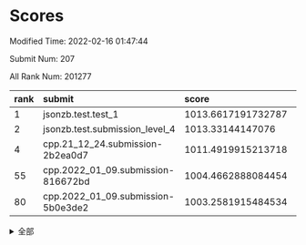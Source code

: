 # Scores

Modified Time: 2022-02-16 01:47:44

Submit Num: 207

All Rank Num: 201277

| rank |               submit               |       score        |       sigma        | pk_num |
| :--- | :--------------------------------- | :----------------- | :----------------- | :----- |
| 1    | jsonzb.test.test_1                 | 1013.6617191732787 | 0.8302592295383044 | 3883   |
| 2    | jsonzb.test.submission_level_4     | 1013.33144147076   | 0.8030439246137672 | 3890   |
| 4    | cpp.21_12_24.submission-2b2ea0d7   | 1011.4919915213718 | 0.773616776414096  | 3888   |
| 55   | cpp.2022_01_09.submission-816672bd | 1004.4662888084454 | 0.7118360180875127 | 3890   |
| 80   | cpp.2022_01_09.submission-5b0e3de2 | 1003.2581915484534 | 0.7111506784775076 | 3890   |


<details>
<summary>全部</summary>

| rank |                 submit                 |       score        |       sigma        | pk_num |
| :--- | :------------------------------------- | :----------------- | :----------------- | :----- |
| 1    | jsonzb.test.test_1                     | 1013.6617191732787 | 0.8302592295383044 | 3883   |
| 2    | jsonzb.test.submission_level_4         | 1013.33144147076   | 0.8030439246137672 | 3890   |
| 3    | gobigger.level_3.submission_level_3_5  | 1012.047626922824  | 0.7806395073999504 | 3889   |
| 4    | cpp.21_12_24.submission-2b2ea0d7       | 1011.4919915213718 | 0.773616776414096  | 3888   |
| 5    | gobigger.level_3.submission_level_3_10 | 1011.457879196129  | 0.7847015628398416 | 3894   |
| 6    | gobigger.level_3.submission_level_3_45 | 1011.4285201248633 | 0.7692758683494888 | 3889   |
| 7    | gobigger.level_3.submission_level_3_30 | 1011.3759908294214 | 0.7760577669233393 | 3889   |
| 8    | gobigger.level_3.submission_level_3_23 | 1011.2160615172313 | 0.7717260424077492 | 3892   |
| 9    | gobigger.level_3.submission_level_3_16 | 1011.1217853077815 | 0.7652684962862846 | 3891   |
| 10   | gobigger.level_3.submission_level_3_1  | 1011.0255632784192 | 0.772279131688512  | 3886   |
| 11   | gobigger.level_3.submission_level_3_20 | 1011.0076058885684 | 0.782636328480975  | 3892   |
| 12   | gobigger.level_3.submission_level_3_7  | 1010.8975894007241 | 0.7570203056669855 | 3890   |
| 13   | gobigger.level_3.submission_level_3_39 | 1010.8957605028024 | 0.7430220430917043 | 3890   |
| 14   | gobigger.level_3.submission_level_3_24 | 1010.782906086432  | 0.750826784066573  | 3890   |
| 15   | gobigger.level_3.submission_level_3_41 | 1010.7643381453619 | 0.7605587559281669 | 3885   |
| 16   | gobigger.level_3.submission_level_3_29 | 1010.6263101073164 | 0.7650923882049773 | 3887   |
| 17   | gobigger.level_3.submission_level_3_26 | 1010.6080850408537 | 0.7725397162968488 | 3888   |
| 18   | gobigger.level_3.submission_level_3_35 | 1010.6079848255024 | 0.7720479670659157 | 3885   |
| 19   | gobigger.level_3.submission_level_3_38 | 1010.3333511730667 | 0.7739277984502437 | 3890   |
| 20   | gobigger.level_3.submission_level_3_9  | 1010.263796761886  | 0.7862868237139861 | 3886   |
| 21   | gobigger.level_3.submission_level_3_31 | 1010.2310418870962 | 0.7587776489168488 | 3892   |
| 22   | gobigger.level_3.submission_level_3_18 | 1010.2118381813459 | 0.7521500149099994 | 3891   |
| 23   | gobigger.level_3.submission_level_3_2  | 1010.1557459218748 | 0.7847778055576868 | 3893   |
| 24   | gobigger.level_3.submission_level_3_21 | 1010.1421800080044 | 0.7698096751916691 | 3893   |
| 25   | gobigger.level_3.submission_level_3_17 | 1010.1048529967998 | 0.7685031321960646 | 3891   |
| 26   | gobigger.level_3.submission_level_3_37 | 1010.0670588155881 | 0.7342437865429725 | 3894   |
| 27   | gobigger.level_3.submission_level_3_48 | 1010.0270142284744 | 0.7620594273498568 | 3886   |
| 28   | gobigger.level_3.submission_level_3_8  | 1010.0094549868558 | 0.781372556982992  | 3894   |
| 29   | gobigger.level_3.submission_level_3_32 | 1009.9703245789746 | 0.7633355469621765 | 3885   |
| 30   | gobigger.level_3.submission_level_3_0  | 1009.9527225302834 | 0.8009807762726204 | 3889   |
| 31   | gobigger.level_3.submission_level_3_14 | 1009.8648370467456 | 0.7568728459806382 | 3895   |
| 32   | gobigger.level_3.submission_level_3_42 | 1009.8014572432846 | 0.7331211240039569 | 3890   |
| 33   | gobigger.level_3.submission_level_3_3  | 1009.7578952159664 | 0.7608231895511224 | 3887   |
| 34   | gobigger.level_3.submission_level_3_36 | 1009.7341812737396 | 0.7484171637513906 | 3895   |
| 35   | gobigger.level_3.submission_level_3_4  | 1009.7092704842554 | 0.757819121738171  | 3888   |
| 36   | gobigger.level_3.submission_level_3_19 | 1009.6329314205886 | 0.7399705859821578 | 3893   |
| 37   | gobigger.level_3.submission_level_3_34 | 1009.6304969670547 | 0.7720096162537451 | 3891   |
| 38   | gobigger.level_3.submission_level_3_28 | 1009.6102699212113 | 0.7518714547422578 | 3889   |
| 39   | gobigger.level_3.submission_level_3_44 | 1009.57860387204   | 0.7486375284832912 | 3889   |
| 40   | gobigger.level_3.submission_level_3_49 | 1009.5415858437399 | 0.7479002511446218 | 3887   |
| 41   | gobigger.level_3.submission_level_3_6  | 1009.3927081356157 | 0.7406586462986379 | 3891   |
| 42   | gobigger.level_3.submission_level_3_47 | 1009.3277802081718 | 0.7400797471687829 | 3888   |
| 43   | gobigger.level_3.submission_level_3_11 | 1009.2924765404088 | 0.7636975740694054 | 3888   |
| 44   | gobigger.level_3.submission_level_3_13 | 1009.2848311508629 | 0.7627868523120511 | 3893   |
| 45   | gobigger.level_3.submission_level_3_22 | 1009.1878542476439 | 0.7494922932920248 | 3889   |
| 46   | gobigger.level_3.submission_level_3_43 | 1009.0058057250874 | 0.7206800596981474 | 3889   |
| 47   | gobigger.level_3.submission_level_3_46 | 1008.9825103386746 | 0.7520043573732896 | 3894   |
| 48   | gobigger.level_3.submission_level_3_40 | 1008.9027238722832 | 0.7508389149336024 | 3888   |
| 49   | gobigger.level_3.submission_level_3_15 | 1008.6194123042926 | 0.7439208716940858 | 3892   |
| 50   | gobigger.level_3.submission_level_3_25 | 1008.6080367656825 | 0.7364490547139303 | 3889   |
| 51   | gobigger.level_3.submission_level_3_12 | 1008.3647862310493 | 0.7521903591640683 | 3891   |
| 52   | gobigger.level_3.submission_level_3_27 | 1008.2981639487568 | 0.7448719374440658 | 3889   |
| 53   | gobigger.level_3.submission_level_3_33 | 1007.7036636211304 | 0.7215758360060915 | 3891   |
| 54   | gobigger.level_1.submission_level_1_1  | 1004.6005095011229 | 0.71281442300148   | 3887   |
| 55   | cpp.2022_01_09.submission-816672bd     | 1004.4662888084454 | 0.7118360180875127 | 3890   |
| 56   | gobigger.level_1.submission_level_1_26 | 1004.4077503717056 | 0.7179248414446686 | 3892   |
| 57   | gobigger.level_1.submission_level_1_44 | 1004.375754893038  | 0.7218625811190098 | 3887   |
| 58   | gobigger.level_1.submission_level_1_49 | 1004.2434614812346 | 0.7064438594824481 | 3887   |
| 59   | gobigger.level_1.submission_level_1_4  | 1004.2198255513069 | 0.7249894482561706 | 3893   |
| 60   | gobigger.level_1.submission_level_1_24 | 1004.2157606658168 | 0.7252111261305518 | 3887   |
| 61   | gobigger.level_1.submission_level_1_20 | 1004.1936664783169 | 0.7117884790357488 | 3888   |
| 62   | gobigger.level_1.submission_level_1_43 | 1004.1578991647916 | 0.7278550477312321 | 3891   |
| 63   | gobigger.level_1.submission_level_1_35 | 1004.1468311779917 | 0.714993716840471  | 3884   |
| 64   | gobigger.level_1.submission_level_1_12 | 1004.0546695690512 | 0.7238039756385114 | 3890   |
| 65   | gobigger.level_1.submission_level_1_36 | 1003.9761505834828 | 0.7209288032821946 | 3881   |
| 66   | gobigger.level_1.submission_level_1_30 | 1003.924108465036  | 0.7149196394767291 | 3889   |
| 67   | gobigger.level_1.submission_level_1_40 | 1003.8860222760624 | 0.7132920448828559 | 3891   |
| 68   | gobigger.level_1.submission_level_1_13 | 1003.8628470058225 | 0.7309740088757894 | 3890   |
| 69   | gobigger.level_1.submission_level_1_22 | 1003.8514619072218 | 0.7204908825942395 | 3893   |
| 70   | gobigger.level_1.submission_level_1_9  | 1003.7839610909225 | 0.7221308073257937 | 3888   |
| 71   | gobigger.level_1.submission_level_1_34 | 1003.7095326308096 | 0.7190366363866959 | 3886   |
| 72   | gobigger.level_1.submission_level_1_37 | 1003.5143066861517 | 0.7240754387461731 | 3887   |
| 73   | gobigger.level_1.submission_level_1_2  | 1003.4827885828327 | 0.7254080363609602 | 3892   |
| 74   | gobigger.level_1.submission_level_1_10 | 1003.4369956828302 | 0.717825392816495  | 3890   |
| 75   | gobigger.level_1.submission_level_1_5  | 1003.3922919171462 | 0.7250915853002529 | 3888   |
| 76   | gobigger.level_1.submission_level_1_41 | 1003.3755287164126 | 0.719478753901418  | 3887   |
| 77   | gobigger.level_1.submission_level_1_47 | 1003.3722844046628 | 0.7287713521279889 | 3888   |
| 78   | gobigger.level_1.submission_level_1_31 | 1003.298112157653  | 0.7126642499836704 | 3895   |
| 79   | gobigger.level_1.submission_level_1_0  | 1003.26320695287   | 0.7116086443503868 | 3888   |
| 80   | cpp.2022_01_09.submission-5b0e3de2     | 1003.2581915484534 | 0.7111506784775076 | 3890   |
| 81   | gobigger.level_1.submission_level_1_3  | 1003.2546362374251 | 0.7081293339284939 | 3895   |
| 82   | gobigger.level_1.submission_level_1_21 | 1003.2371559795407 | 0.7181995399524034 | 3887   |
| 83   | gobigger.level_1.submission_level_1_15 | 1003.2091457589174 | 0.7105239349886778 | 3889   |
| 84   | gobigger.level_1.submission_level_1_33 | 1003.190728399713  | 0.7238332924454178 | 3890   |
| 85   | gobigger.level_1.submission_level_1_45 | 1003.154402042523  | 0.7089732117337216 | 3892   |
| 86   | gobigger.level_1.submission_level_1_27 | 1003.1532769766727 | 0.7271365029517965 | 3890   |
| 87   | gobigger.level_1.submission_level_1_48 | 1003.1231909314133 | 0.7283656860130373 | 3884   |
| 88   | gobigger.level_1.submission_level_1_18 | 1003.110241089751  | 0.7174261669724702 | 3890   |
| 89   | gobigger.level_1.submission_level_1_16 | 1002.9077848362765 | 0.7344676715306984 | 3895   |
| 90   | gobigger.level_1.submission_level_1_17 | 1002.8602687956557 | 0.7041389392376892 | 3893   |
| 91   | gobigger.level_1.submission_level_1_46 | 1002.8292105315606 | 0.709409797608708  | 3890   |
| 92   | gobigger.level_1.submission_level_1_6  | 1002.7823551834385 | 0.7117741401320815 | 3889   |
| 93   | gobigger.level_1.submission_level_1_23 | 1002.7576670595722 | 0.7075072590086727 | 3891   |
| 94   | gobigger.level_1.submission_level_1_11 | 1002.7436757415874 | 0.7134731762243102 | 3890   |
| 95   | gobigger.level_1.submission_level_1_8  | 1002.5431565802205 | 0.7154191614404075 | 3893   |
| 96   | gobigger.level_1.submission_level_1_39 | 1002.5209446645418 | 0.7227498486494934 | 3893   |
| 97   | gobigger.level_1.submission_level_1_14 | 1002.461365123511  | 0.7043867042672973 | 3887   |
| 98   | gobigger.level_1.submission_level_1_7  | 1002.3540440772148 | 0.7086775778524386 | 3893   |
| 99   | gobigger.level_1.submission_level_1_32 | 1002.1915068535583 | 0.7219396156561794 | 3890   |
| 100  | gobigger.level_1.submission_level_1_38 | 1002.1741105102701 | 0.7113005081405159 | 3886   |
| 101  | gobigger.level_1.submission_level_1_28 | 1002.1387243029388 | 0.7097001424196335 | 3892   |
| 102  | gobigger.level_1.submission_level_1_19 | 1002.0460336249844 | 0.7153848027546279 | 3886   |
| 103  | gobigger.level_1.submission_level_1_42 | 1002.0162751721996 | 0.714619703159802  | 3891   |
| 104  | gobigger.level_1.submission_level_1_29 | 1001.992266539702  | 0.7267250388202915 | 3888   |
| 105  | gobigger.level_1.submission_level_1_25 | 1001.9802081590303 | 0.7011138644297037 | 3888   |
| 106  | gobigger.random.submission_random_17   | 997.3807256490618  | 0.7059468141812376 | 3891   |
| 107  | gobigger.random.submission_random_25   | 997.2108272148337  | 0.7039341026283723 | 3889   |
| 108  | gobigger.random.submission_random_29   | 997.1560992101047  | 0.7053279617964342 | 3884   |
| 109  | gobigger.random.submission_random_47   | 997.149586520011   | 0.718954877031221  | 3885   |
| 110  | gobigger.random.submission_random_21   | 996.904793152688   | 0.7187835408588417 | 3883   |
| 111  | gobigger.random.submission_random_0    | 996.7088176962058  | 0.7165689020461197 | 3885   |
| 112  | gobigger.random.submission_random_41   | 996.6345315745588  | 0.7171928857600982 | 3893   |
| 113  | gobigger.random.submission_random_44   | 996.6228344655916  | 0.7106093633445671 | 3890   |
| 114  | gobigger.random.submission_random_33   | 996.548364961105   | 0.7150737586568462 | 3886   |
| 115  | gobigger.random.submission_random_2    | 996.4779427195203  | 0.7207096801675485 | 3892   |
| 116  | gobigger.random.submission_random_12   | 996.4358222343295  | 0.72284570373837   | 3888   |
| 117  | gobigger.random.submission_random_16   | 996.358317430981   | 0.6965882765530693 | 3890   |
| 118  | gobigger.random.submission_random_37   | 996.3175470265899  | 0.7067068314459357 | 3891   |
| 119  | gobigger.random.submission_random_3    | 996.3173354700946  | 0.7080301504585733 | 3894   |
| 120  | gobigger.random.submission_random_8    | 996.2632584114933  | 0.7059780320234271 | 3888   |
| 121  | gobigger.random.submission_random_43   | 996.261421393214   | 0.7120964569244718 | 3890   |
| 122  | gobigger.random.submission_random_7    | 996.2147570937448  | 0.7181954451359376 | 3891   |
| 123  | gobigger.random.submission_random_40   | 996.2071911471268  | 0.7015382078155881 | 3889   |
| 124  | gobigger.random.submission_random_28   | 996.1360439964508  | 0.7169601825813051 | 3890   |
| 125  | gobigger.random.submission_random_11   | 996.1169619445361  | 0.7151390696409122 | 3892   |
| 126  | gobigger.random.submission_random_14   | 996.0353804662836  | 0.7076588968721195 | 3890   |
| 127  | gobigger.random.submission_random_42   | 995.9423830115204  | 0.707208700915374  | 3884   |
| 128  | gobigger.random.submission_random_32   | 995.9376888734415  | 0.7048361119835764 | 3893   |
| 129  | gobigger.random.submission_random_30   | 995.9165692092283  | 0.7141526239781085 | 3891   |
| 130  | gobigger.random.submission_random_4    | 995.9079732906893  | 0.7227352028890942 | 3890   |
| 131  | gobigger.random.submission_random_39   | 995.8567550967321  | 0.7095571466646137 | 3886   |
| 132  | gobigger.random.submission_random_48   | 995.7972542310175  | 0.7068392402633836 | 3895   |
| 133  | gobigger.random.submission_random_5    | 995.7890592151695  | 0.715441949371093  | 3887   |
| 134  | gobigger.random.submission_random_24   | 995.7770136506044  | 0.7054147666823366 | 3893   |
| 135  | gobigger.random.submission_random_36   | 995.7366098006277  | 0.7177051238090344 | 3883   |
| 136  | gobigger.random.submission_random_23   | 995.6733925862565  | 0.7097749916512488 | 3885   |
| 137  | gobigger.random.submission_random_34   | 995.660068133304   | 0.734597291968649  | 3896   |
| 138  | gobigger.random.submission_random_10   | 995.6562625826414  | 0.6957413707997027 | 3888   |
| 139  | gobigger.random.submission_random_38   | 995.6160454220308  | 0.6932801556217082 | 3892   |
| 140  | gobigger.random.submission_random_26   | 995.6122231277775  | 0.7283156638236432 | 3893   |
| 141  | gobigger.random.submission_random_6    | 995.5741163131527  | 0.7028946471288774 | 3891   |
| 142  | gobigger.random.submission_random_18   | 995.5446086703922  | 0.7271070294302052 | 3890   |
| 143  | gobigger.random.submission_random_31   | 995.522596962924   | 0.7005727194662089 | 3886   |
| 144  | gobigger.random.submission_random_1    | 995.508208289581   | 0.7261667498044815 | 3885   |
| 145  | gobigger.random.submission_random_15   | 995.4924515179938  | 0.7105328926459432 | 3889   |
| 146  | gobigger.random.submission_random_9    | 995.4776787974746  | 0.7025016380500466 | 3891   |
| 147  | gobigger.random.submission_random_46   | 995.430724583085   | 0.7154705312714142 | 3888   |
| 148  | gobigger.random.submission_random_20   | 995.4041672327645  | 0.7025937709504976 | 3888   |
| 149  | gobigger.random.submission_random_45   | 995.399344513902   | 0.7218127822464594 | 3889   |
| 150  | gobigger.random.submission_random_19   | 995.1615687890367  | 0.7114313658229591 | 3893   |
| 151  | gobigger.random.submission_random_49   | 995.0456219071432  | 0.7129409001327519 | 3886   |
| 152  | gobigger.random.submission_random_13   | 995.0342823152519  | 0.7130347127249936 | 3893   |
| 153  | gobigger.random.submission_random_22   | 994.8842062007959  | 0.7269805626692609 | 3893   |
| 154  | gobigger.random.submission_random_35   | 994.6721482608253  | 0.7223234053315303 | 3883   |
| 155  | gobigger.random.submission_random_27   | 994.525286803085   | 0.7036965364876777 | 3893   |
| 156  | gobigger.level_2.submission_level_2_39 | 994.2876522974797  | 0.7196682349940402 | 3886   |
| 157  | gobigger.level_2.submission_level_2_26 | 994.0838607909905  | 0.7366398402415975 | 3890   |
| 158  | gobigger.level_2.submission_level_2_4  | 994.0684355531331  | 0.7194072558246164 | 3887   |
| 159  | gobigger.level_2.submission_level_2_31 | 994.0298484550041  | 0.7231572223118624 | 3889   |
| 160  | gobigger.level_2.submission_level_2_30 | 993.8079064807323  | 0.7382685601441875 | 3888   |
| 161  | gobigger.level_2.submission_level_2_9  | 993.6897659735898  | 0.7185386711514797 | 3893   |
| 162  | gobigger.level_2.submission_level_2_27 | 993.5927751962238  | 0.7231399723318512 | 3884   |
| 163  | gobigger.level_2.submission_level_2_2  | 993.5779035806642  | 0.7334248610844326 | 3885   |
| 164  | gobigger.level_2.submission_level_2_37 | 993.3767996285736  | 0.7324115058288123 | 3886   |
| 165  | gobigger.level_2.submission_level_2_23 | 993.1938617968984  | 0.7227153594676683 | 3887   |
| 166  | gobigger.level_2.submission_level_2_21 | 993.0022335004843  | 0.7462347876439606 | 3890   |
| 167  | gobigger.level_2.submission_level_2_10 | 992.8459929626943  | 0.7590288288059976 | 3886   |
| 168  | gobigger.level_2.submission_level_2_33 | 992.7405284617635  | 0.7359153306135583 | 3892   |
| 169  | gobigger.level_2.submission_level_2_6  | 992.7221517242313  | 0.7525180114078693 | 3892   |
| 170  | gobigger.level_2.submission_level_2_1  | 992.6836646720654  | 0.7233303682475283 | 3890   |
| 171  | gobigger.level_2.submission_level_2_29 | 992.5934417930632  | 0.7572066728702621 | 3889   |
| 172  | gobigger.level_2.submission_level_2_16 | 992.432488253051   | 0.7497034419013003 | 3888   |
| 173  | gobigger.level_2.submission_level_2_34 | 992.4162594229614  | 0.7346264111625342 | 3896   |
| 174  | gobigger.level_2.submission_level_2_5  | 992.3819587112686  | 0.7324789817183247 | 3892   |
| 175  | gobigger.level_2.submission_level_2_49 | 992.3681454613219  | 0.737487625809854  | 3889   |
| 176  | gobigger.level_2.submission_level_2_44 | 992.3358059559844  | 0.756635422717553  | 3893   |
| 177  | gobigger.level_2.submission_level_2_15 | 992.197547834247   | 0.7381228303982724 | 3887   |
| 178  | gobigger.level_2.submission_level_2_18 | 992.1575815591655  | 0.7242801731977896 | 3886   |
| 179  | gobigger.level_2.submission_level_2_24 | 992.1556941670116  | 0.7388088546990829 | 3883   |
| 180  | gobigger.level_2.submission_level_2_22 | 992.0683806213248  | 0.7383835898108698 | 3886   |
| 181  | gobigger.level_2.submission_level_2_8  | 992.0460494005252  | 0.7359576468822517 | 3891   |
| 182  | gobigger.level_2.submission_level_2_45 | 992.0150230305228  | 0.7265499099065162 | 3887   |
| 183  | gobigger.level_2.submission_level_2_7  | 991.9140026637594  | 0.7448270927681184 | 3888   |
| 184  | gobigger.level_2.submission_level_2_46 | 991.9076276529978  | 0.7636794627090577 | 3892   |
| 185  | gobigger.level_2.submission_level_2_40 | 991.8333958867646  | 0.7342147022657134 | 3888   |
| 186  | gobigger.level_2.submission_level_2_19 | 991.7276426724845  | 0.743451324419796  | 3892   |
| 187  | gobigger.level_2.submission_level_2_36 | 991.6773513242142  | 0.7603307507085303 | 3893   |
| 188  | gobigger.level_2.submission_level_2_43 | 991.5908196140706  | 0.7387650475849767 | 3887   |
| 189  | gobigger.level_2.submission_level_2_11 | 991.477393370595   | 0.761178811618325  | 3889   |
| 190  | gobigger.level_2.submission_level_2_41 | 991.4673896691324  | 0.7788360722496387 | 3895   |
| 191  | gobigger.level_2.submission_level_2_48 | 991.3763941490779  | 0.7578085781060138 | 3890   |
| 192  | gobigger.level_2.submission_level_2_28 | 991.3581963404346  | 0.748817133808545  | 3890   |
| 193  | gobigger.level_2.submission_level_2_35 | 991.3507101472148  | 0.7538101181729415 | 3892   |
| 194  | gobigger.level_2.submission_level_2_47 | 991.2468000252318  | 0.7592614351462513 | 3884   |
| 195  | gobigger.level_2.submission_level_2_25 | 991.1209727155464  | 0.746641849942793  | 3890   |
| 196  | gobigger.level_2.submission_level_2_38 | 991.0334213221696  | 0.7346236007911092 | 3891   |
| 197  | gobigger.level_2.submission_level_2_17 | 991.0037192168091  | 0.7626871172855586 | 3892   |
| 198  | gobigger.level_2.submission_level_2_12 | 990.7951848215002  | 0.7445572664279743 | 3892   |
| 199  | gobigger.level_2.submission_level_2_32 | 990.7047882483268  | 0.7696759890213204 | 3891   |
| 200  | gobigger.level_2.submission_level_2_42 | 990.6498576907308  | 0.7816095408529453 | 3889   |
| 201  | gobigger.level_2.submission_level_2_0  | 990.5611961328387  | 0.7790844480757391 | 3888   |
| 202  | gobigger.level_2.submission_level_2_20 | 990.4450674848248  | 0.7499162280772036 | 3888   |
| 203  | gobigger.level_2.submission_level_2_14 | 990.3790805949601  | 0.7412350631642737 | 3893   |
| 204  | gobigger.level_2.submission_level_2_13 | 990.0848882540721  | 0.7556158830248042 | 3887   |
| 205  | gobigger.level_2.submission_level_2_3  | 989.9101389843349  | 0.7754611960016229 | 3893   |
| 206  | gobigger.none.submission_none_1        | 979.1479674070575  | 1.263920640347943  | 3884   |
| 207  | gobigger.none.submission_none_0        | 976.2341450297758  | 1.4599663953506716 | 3887   |

</details>